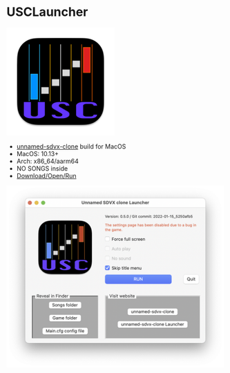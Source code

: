 USCLauncher
===========

<img src="Doc/USCLauncherAppIcon.png" width="250px">

- [unnamed-sdvx-clone](https://github.com/Drewol/unnamed-sdvx-clone/) build for MacOS
- MacOS: 10.13+
- Arch: x86_64/aarm64
- NO SONGS inside
- [Download/Open/Run](https://github.com/serge-ivamov/USCLauncher/releases/download/v1.0.0/USCLauncher-Installer-1.0.0.dmg)

![](Doc/USCL-screenshot.png)
